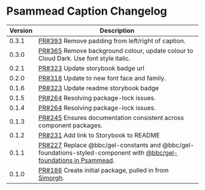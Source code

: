 # Psammead Caption Changelog

<!-- prettier-ignore -->
| Version | Description |
|---------|-------------|
| 0.3.1   | [PR#393](https://github.com/bbc/psammead/pull/393) Remove padding from left/right of caption. |
| 0.3.0   | [PR#365](https://github.com/bbc/psammead/pull/365) Remove background colour, update colour to Cloud Dark. Use font style italic. |
| 0.2.1   | [PR#323](https://github.com/bbc/psammead/pull/323) Update storybook badge url |
| 0.2.0   | [PR#318](https://github.com/BBC/psammead/pull/318) Update to new font face and family. |
| 0.1.6   | [PR#323](https://github.com/BBC/psammead/pull/323) Update readme storybook badge |
| 0.1.5   | [PR#264](https://github.com/BBC/psammead/pull/319) Resolving package-lock issues. |
| 0.1.4   | [PR#264](https://github.com/BBC/psammead/pull/264) Resolving package-lock issues. |
| 0.1.3   | [PR#245](https://github.com/BBC-News/psammead/pull/245) Ensures documentation consistent across component packages. |
| 0.1.2   | [PR#231](https://github.com/BBC-News/psammead/pull/231) Add link to Storybook to README |
| 0.1.1   | [PR#227](https://github.com/BBC-News/psammead/pull/227) Replace @bbc/gel-constants and @bbc/gel-foundations-styled-component with [@bbc/gel-foundations in Psammead](https://github.com/BBC-News/psammead/issues/226). |
| 0.1.0 | [PR#186](https://github.com/BBC-News/psammead/pull/186) Create initial package, pulled in from [Simorgh](https://github.com/BBC-News/simorgh). |
